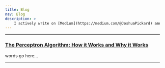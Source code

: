```yaml
---
title: Blog
nav: Blog
description: >
    I actively write on [Medium](https://medium.com/@JoshuaPickard) and this page links to my posts there.
---
```


<hr/>

### [The Perceptron Algorithm: How it Works and Why it Works](https://medium.com/@JoshuaPickard/the-perceptron-algorithm-how-it-works-and-why-it-works-3668a80f8797)
 words go here...
<hr/>
